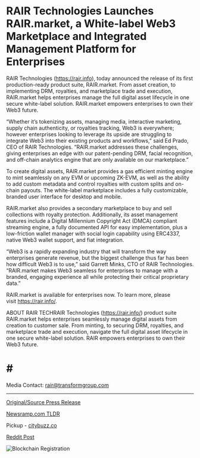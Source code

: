 # RAIR Technologies Launches RAIR.market, a White-label Web3 Marketplace and Integrated Management Platform for Enterprises

RAIR Technologies (https://rair.info), today announced the release of its first production-ready product suite, RAIR.market. From asset creation, to implementing DRM, royalties, and marketplace trade and execution, RAIR.market helps enterprises manage the full digital asset lifecycle in one secure white-label solution. RAIR.market empowers enterprises to own their Web3 future.

“Whether it’s tokenizing assets, managing media, interactive marketing, supply chain authenticity, or royalties tracking, Web3 is everywhere; however enterprises looking to leverage its upside are struggling to integrate Web3 into their existing products and workflows,” said Ed Prado, CEO of RAIR Technologies. “RAIR.market addresses these challenges, giving enterprises an edge with our patent-pending DRM, facial recognition, and off-chain analytics engine that are only available on our marketplace.”

To create digital assets, RAIR.market provides a gas efficient minting engine to mint seamlessly on any EVM or upcoming ZK-EVM, as well as the ability to add custom metadata and control royalties with custom splits and on-chain payouts. The white-label marketplace includes a fully customizable, branded user interface for desktop and mobile.

RAIR.market also provides a secondary marketplace to buy and sell collections with royalty protection. Additionally, its asset management features include a Digital Millennium Copyright Act (DMCA) compliant streaming engine, a fully documented API for easy implementation, plus a low-friction wallet manager with social login capability using ERC4337, native Web3 wallet support, and fiat integration.

“Web3 is a rapidly expanding industry that will transform the way enterprises generate revenue, but the biggest challenge thus far has been how difficult Web3 is to use,” said Garrett Minks, CTO of RAIR Technologies. “RAIR.market makes Web3 seamless for enterprises to manage with a branded, engaging experience all while protecting their critical proprietary data.”

RAIR.market is available for enterprises now. To learn more, please visit https://rair.info/.

ABOUT RAIR TECHRAIR Technologies (https://rair.info/) product suite RAIR.market helps enterprises seamlessly manage digital assets from creation to customer sale. From minting, to securing DRM, royalties, and marketplace trade and execution, navigate the full digital asset lifecycle in one secure white-label solution. RAIR empowers enterprises to own their Web3 future.

# # #

Media Contact: rair@transformgroup.com 

---

[Original/Source Press Release](https://blockchainwire.io/press-release/rair-technologies-launches-rairmarket-a-white-label-web3-marketplace-and-integrated-management-platform-for-enterprises)
                    

[Newsramp.com TLDR](https://newsramp.com/curated-news/rair-technologies-releases-rair-market-suite-for-enterprises/802cc6e31a68319798844d8060e40b4c) 


Pickup - [citybuzz.co](https://citybuzz.co/2024/02/28/rair-technologies-unveils-web3-marketplace-for-enterprises)
 



[Reddit Post](https://www.reddit.com/r/technology_press/comments/1b6rp70/rair_technologies_releases_rairmarket_suite_for/) 



![Blockchain Registration](https://cdn.newsramp.app/blockchainwire/qrcode/242/28/joinxB5s.webp)